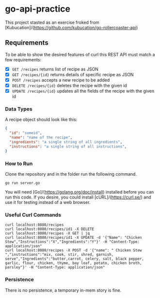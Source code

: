 # go-api-practice
This project stasted as an exercise froked from [Kubucation]/(https://github.com/kubucation/go-rollercoaster-api)

## Requirements

To be able to show the desired features of curl this REST API must match a few
requirements:

* [x] `GET /recipes` returns list of recipe as JSON
* [x] `GET /recipes/{id}` returns details of specific recipe as JSON
* [x] `POST /recipes` accepts a new recipe to be added
* [x] `DELETE /recipes/{id}` deletes the recipe with the given id 
* [x] `UPDATE /recipes/{id}` updates all the fields of the recipe with the given id 

### Data Types

A recipe object should look like this:
```json
{
  "id": "someid",
  "name": "name of the recipe",
  "ingredients": "a single string of all ingredients",
  "instructions": "a single string of all instructions",
}
```
### How to Run
Clone the repository and in the folder run the following command.
```console
go run server.go
```
You will need [Go]/(https://golang.org/doc/install) installed before you can run this code. If you desire, you could install [cURL]/(https://curl.se/) and use it for testing instead of a web browser.

### Useful Curl Commands
```console
curl localhost:8080/recipes
curl localhost:8080/recipes/id1 -X DELETE
curl localhost:8080/recipes -X GET | jq
curl localhost:8080/recipes/id1 -X UPDATE -d '{"Name": "Chicken Stew","Instructions":"X","Ingredients":"Y"}' -H "Content-Type: application/json"
curl localhost:8080/recipes -X POST -d '{"name": " Chicken Stew ","instructions":"mix, cook, stir, shred, garnish, serve","Ingredients":"butter,carrot, celery, salt, black pepper, garlic, flour, chicken, thyme, bay leaf, potato, chicken broth, parsley"}' -H "Content-Type: application/json"
```
### Persistence

There is no persistence, a temporary in-mem story is fine.
